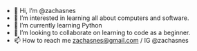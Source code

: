 - 👋 Hi, I’m @zachasnes
- 👀 I’m interested in learning all about computers and software.
- 🌱 I’m currently learning Python
- 💞️ I’m looking to collaborate on learning to code as a beginner.
- 📫 How to reach me zachasnes@gmail.com / IG @zachasnes

<!---
zachasnes/zachasnes is a ✨ special ✨ repository because its `README.md` (this file) appears on your GitHub profile.
You can click the Preview link to take a look at your changes.
--->
